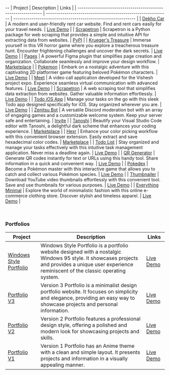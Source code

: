 --
| Project                                                      | Description                                                  | Links                                                        |
| ------------------------------------------------------------ | ------------------------------------------------------------ | ------------------------------------------------------------ |
| [Dekho Car](https://github.com/rohzzn/dekhocar)              | A modern and user-friendly rent car website. Find and rent cars easily for your travel needs. | [Live Demo](https://dekhocar.vercel.app/)                    |
| [Scrapetron](https://github.com/rohzzn/scrapetron)           | Scrapetron is a Python package for web scraping that provides a simple and intuitive API for extracting data from websites. | [PyPI](https://pypi.org/project/scrapetron/)                |
| [Krueger's Treasure](https://github.com/KlepticGames/KruegersTreasue) | Immerse yourself in this VR horror game where you explore a treacherous treasure hunt. Encounter frightening challenges and uncover the dark secrets. | [Live Demo](https://github.com/KlepticGames/)                |
| [Pages](https://github.com/rohzzn/pages)                     | A powerful Figma plugin that simplifies page creation and organization. Collaborate seamlessly and improve your design workflow. | [Marketplace](https://www.figma.com/community/plugin/1106104074775818911/Pages) |
| [Pokemon](https://github.com/rohzzn/pokemon)                 | Embark on a nostalgic adventure with this captivating 2D platformer game featuring beloved Pokémon characters. | [Live Demo](https://rohzzn.github.io/pokemon/)               |
| [Meet](https://github.com/rohzzn/meet)                  | A video call application developed for the Vishesh project expo. Experience seamless virtual communication with advanced features. | [Live Demo](https://ckvyqugj7184663idk0i811d0su-8rbb2fvau-calatop.vercel.app/authenticate) |
| [Scrapetron](https://github.com/rohzzn/scrapetron)           | A web scraping tool that simplifies data extraction from websites. Gather valuable information effortlessly. | [Live Demo](https://pypi.org/project/scrapetron/)            |
| [Todo iOS App](https://github.com/rohzzn/todoapp)            | Manage your tasks on the go with this sleek Todo app designed specifically for iOS. Stay organized wherever you are. | [Live Demo](https://github.com/rohzzn/todoapp)               |
| [Zenitsu Bot](https://github.com/rohzzn/Zenitsu-bot)         | A versatile Discord moderation bot with an array of engaging games and a customizable welcome system. Keep your server safe and entertaining. | [Invite](https://discord.com/oauth2/authorize?client_id=766218598913146901&permissions=8&scope=bot) |
| [Tanoshi](https://github.com/rohzzn/tanoshi)                 | Beautify your Visual Studio Code editor with Tanoshi, a delightful dark scheme that enhances your coding experience. | [Marketplace](https://marketplace.visualstudio.com/items?itemName=RohanSanjeev.tanoshi) |
| [Hexr](https://github.com/rohzzn/hexpicker)            | Enhance your color picking workflow with this convenient browser extension. Easily extract and save hexadecimal color codes. | [Marketplace](https://chrome.google.com/webstore/detail/hex-picker/jmnkgndafoldkblpnmmollbgkdfemmfc/related?hl=en-GB&authuser=3) |
| [Todo List](https://github.com/rohzzn/todo)                  | Stay organized and manage your tasks effectively with this intuitive task management application. Never miss a deadline again. | [Live Demo](https://rohzzn.github.io/todo/)                  |
| [QR Generator](https://github.com/rohzzn/qr)                 | Generate QR codes instantly for text or URLs using this handy tool. Share information in a quick and convenient way. | [Live Demo](https://rohzzn.github.io/qr/)                    |
| [Pokedex](https://rohzzn.github.io/pokemon/)                 | Become a Pokémon master with this interactive game that allows you to catch and collect various Pokémon species. | [Live Demo](https://rohzzn.github.io/pokedex/)               |
| [Thumbnailer](https://github.com/rohzzn/thumbnails) | Download YouTube video thumbnails effortlessly with this convenient tool. Save and use thumbnails for various purposes. | [Live Demo](https://rohzzn.github.io/thumbnails/)            |
| [Everything Minimal](https://github.com/EverythingMinimal)   | Explore the world of minimalistic fashion with this online e-commerce clothing store. Discover stylish and timeless apparel. | [Live Demo](https://github.com/EverythingMinimal)            |

<br>

### Portfolios

| Project                                                      | Description                                                  | Links                                                        |
| ------------------------------------------------------------ | ------------------------------------------------------------ | ------------------------------------------------------------ |
| [Windows Style Portfolio](https://github.com/rohzzn/windows95) | Windows Style Portfolio is a portfolio website designed with a nostalgic Windows 95 style. It showcases projects and provides a unique user experience reminiscent of the classic operating system. | [Live Demo](https://rohzzn.github.io/windows95/)            |
| [Portfolio V3](https://github.com/rohzzn/portfolio_v3/)     | Version 3 Portfolio is a minimalist design portfolio website. It focuses on simplicity and elegance, providing an easy way to showcase projects and personal information. | [Live Demo](https://rohzzn.github.io/portfolio_v3/)         |
| [Portfolio V2](https://github.com/rohzzn/portfolio_v2)      | Version 2 Portfolio features a professional design style, offering a polished and modern look for showcasing projects and skills. | [Live Demo](https://rohzzn.github.io/portfolio_v2/)         |
| [Portfolio V1](https://github.com/rohzzn/portfolio_v1)      | Version 1 Portfolio has an Anime theme with a clean and simple layout. It presents projects and information in a visually appealing manner. | [Live Demo](https://rohzzn.github.io/portfolio_v1/)         |
